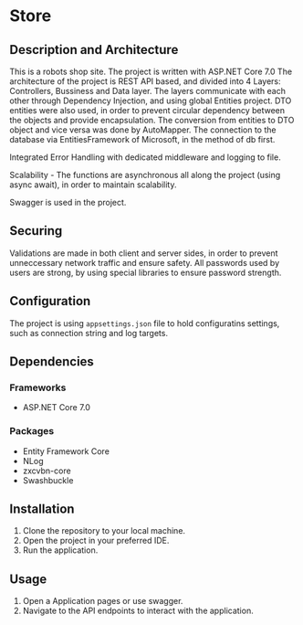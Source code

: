 # Store
## Description and Architecture

This is a robots shop site.
The project is written with ASP.NET Core 7.0
The architecture of the project is REST API based, and divided into 4 Layers: Controllers, Bussiness and Data layer. 
The layers communicate with each other through Dependency Injection, and using global Entities project.
DTO entities were also used, in order to prevent circular dependency between the objects and provide encapsulation.
The conversion from entities to DTO object and vice versa was done by AutoMapper.
The connection to the database via EntitiesFramework of Microsoft, in the method of db first.

Integrated Error Handling with dedicated middleware and logging to file.

Scalability - The functions are asynchronous all along the project (using async await), in order to maintain scalability.

Swagger is used in the project.

## Securing
Validations are made in both client and server sides, in order to prevent unneccessary network traffic and ensure safety.
All passwords used by users are strong, by using special libraries to ensure password strength.

## Configuration
The project is using `appsettings.json` file to hold configuratins settings, such as connection string and log targets.

## Dependencies
### Frameworks
- ASP.NET Core 7.0
### Packages
- Entity Framework Core
- NLog
- zxcvbn-core
- Swashbuckle


## Installation
1. Clone the repository to your local machine.
2. Open the project in your preferred IDE.
3. Run the application.
## Usage
1. Open a Application pages or use swagger.
2. Navigate to the API endpoints to interact with the application.
